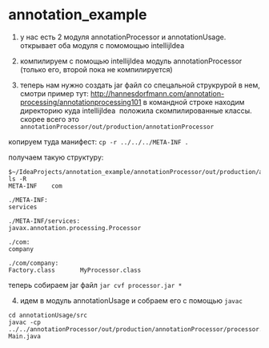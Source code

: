 # annotation_example
1) у нас есть 2 модуля annotationProcessor и annotationUsage.
открывает оба модуля с помомощью intellijIdea

2) компилируем с помощью intellijIdea модуль annotationProcessor (только его, второй пока не компилируется)

3) теперь нам нужно создать jar файл со спецальной струкрурой в нем, смотри пример тут: http://hannesdorfmann.com/annotation-processing/annotationprocessing101
в командной строке находим директорию куда intellijIdea  положила скомпилированные классы.
скорее всего это `annotationProcessor/out/production/annotationProcessor`

копируем туда манифест: `cp -r ../../../META-INF .`

получаем такую структуру:
```
$~/IdeaProjects/annotation_example/annotationProcessor/out/production/annotationProcessor ls -R
META-INF	com

./META-INF:
services

./META-INF/services:
javax.annotation.processing.Processor

./com:
company

./com/company:
Factory.class		MyProcessor.class
```

теперь собираем jar файл
`jar cvf processor.jar *`

4) идем в модуль annotationUsage и собраем его с помощью `javac`
```
cd annotationUsage/src
javac -cp ../../annotationProcessor/out/production/annotationProcessor/processor.jar Main.java
```

